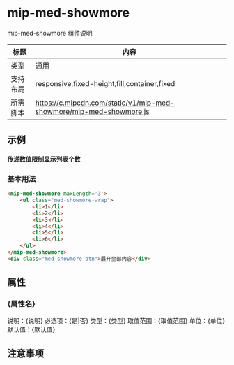 # mip-med-showmore

mip-med-showmore 组件说明

标题|内容
----|----
类型|通用
支持布局|responsive,fixed-height,fill,container,fixed
所需脚本|https://c.mipcdn.com/static/v1/mip-med-showmore/mip-med-showmore.js

## 示例

#### 传递数值限制显示列表个数

### 基本用法
```html
<mip-med-showmore maxLength='3'>
    <ul class="med-showmore-wrap">
        <li>1</li>
        <li>2</li>
        <li>3</li>
        <li>4</li>
        <li>5</li>
        <li>6</li>
    </ul>
</mip-med-showmore>
<div class="med-showmore-btn">展开全部内容</div>
```

## 属性

### {属性名}

说明：{说明}
必选项：{是|否}
类型：{类型}
取值范围：{取值范围}
单位：{单位}
默认值：{默认值}

## 注意事项

